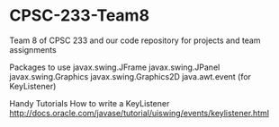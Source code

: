 # CPSC-233-Team8
Team 8 of CPSC 233 and our code repository for projects and team assignments

Packages to use
    javax.swing.JFrame
    javax.swing.JPanel
    javax.swing.Graphics
    javax.swing.Graphics2D
    java.awt.event (for KeyListener)


Handy Tutorials
    How to write a KeyListener http://docs.oracle.com/javase/tutorial/uiswing/events/keylistener.html
